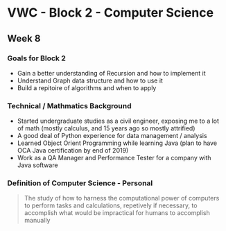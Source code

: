 # VWC - Block 2 - Computer Science
## Week 8

### Goals for Block 2

- Gain a better understanding of Recursion and how to implement it
- Understand Graph data structure and how to use it
- Build a repitoire of algorithms and when to apply

### Technical / Mathmatics Background

- Started undergraduate studies as a civil engineer, exposing me to a lot of math (mostly calculus, and 15 years ago so mostly attrified)
- A good deal of Python experience for data management / analysis
- Learned Object Orient Programming while learning Java (plan to have OCA Java certification by end of 2019)
- Work as a QA Manager and Performance Tester for a company with Java software

### Definition of Computer Science - Personal

> The study of how to harness the computational power of computers to perform tasks and calculations, repetively if necessary, to accomplish what would be impractical for humans to accomplish manually